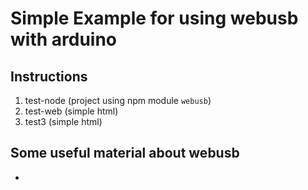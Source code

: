 Simple Example for using webusb with arduino
===

## Instructions
1. test-node (project using npm module ```webusb```)
2. test-web (simple html)
3. test3 (simple html)

## Some useful material about webusb

- 

